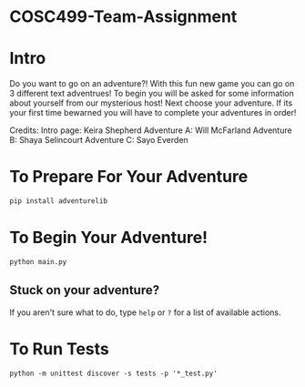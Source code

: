 # COSC499-Team-Assignment

# Intro
Do you want to go on an adventure?! With this fun new game you can go on 3 different text adventrues! To begin you will be asked for some information about yourself from our mysterious host! Next choose your adventure. If its your first time bewarned you will have to complete your adventures in order!

Credits:
Intro page: Keira Shepherd
Adventure A: Will McFarland
Adventure B: Shaya Selincourt
Adventure C: Sayo Everden

# To Prepare For Your Adventure

``` python
pip install adventurelib
```

# To Begin Your Adventure!

```python
python main.py
```

## Stuck on your adventure?
If you aren't sure what to do, type `help` or `?` for a list of available actions.

# To Run Tests

```pyhon
python -m unittest discover -s tests -p '*_test.py'
```